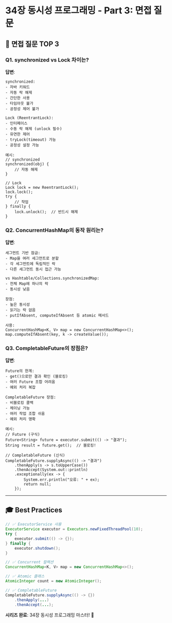 # 34장 동시성 프로그래밍 - Part 3: 면접 질문

## 🎤 면접 질문 TOP 3

### Q1. synchronized vs Lock 차이는?

**답변**:
```
synchronized:
- 자바 키워드
- 자동 락 해제
- 간단한 사용
- 타임아웃 불가
- 공정성 제어 불가

Lock (ReentrantLock):
- 인터페이스
- 수동 락 해제 (unlock 필수)
- 유연한 제어
- tryLock(timeout) 가능
- 공정성 설정 가능

예시:
// synchronized
synchronized(obj) {
    // 자동 해제
}

// Lock
Lock lock = new ReentrantLock();
lock.lock();
try {
    // 작업
} finally {
    lock.unlock();  // 반드시 해제
}
```

### Q2. ConcurrentHashMap의 동작 원리는?

**답변**:
```
세그먼트 기반 잠금:
- Map을 여러 세그먼트로 분할
- 각 세그먼트에 독립적인 락
- 다른 세그먼트 동시 접근 가능

vs Hashtable/Collections.synchronizedMap:
- 전체 Map에 하나의 락
- 동시성 낮음

장점:
- 높은 동시성
- 읽기는 락 없음
- putIfAbsent, computeIfAbsent 등 atomic 메서드

사용:
ConcurrentHashMap<K, V> map = new ConcurrentHashMap<>();
map.computeIfAbsent(key, k -> createValue());
```

### Q3. CompletableFuture의 장점은?

**답변**:
```
Future의 한계:
- get()으로만 결과 확인 (블로킹)
- 여러 Future 조합 어려움
- 예외 처리 복잡

CompletableFuture 장점:
- 비블로킹 콜백
- 체이닝 가능
- 여러 작업 조합 쉬움
- 예외 처리 명확

예시:
// Future (구식)
Future<String> future = executor.submit(() -> "결과");
String result = future.get();  // 블로킹!

// CompletableFuture (신식)
CompletableFuture.supplyAsync(() -> "결과")
    .thenApply(s -> s.toUpperCase())
    .thenAccept(System.out::println)
    .exceptionally(ex -> {
        System.err.println("오류: " + ex);
        return null;
    });
```

---

## 🎓 Best Practices

```java
// ✅ ExecutorService 사용
ExecutorService executor = Executors.newFixedThreadPool(10);
try {
    executor.submit(() -> {});
} finally {
    executor.shutdown();
}

// ✅ Concurrent 컬렉션
ConcurrentHashMap<K, V> map = new ConcurrentHashMap<>();

// ✅ Atomic 클래스
AtomicInteger count = new AtomicInteger();

// ✅ CompletableFuture
CompletableFuture.supplyAsync(() -> {})
    .thenApply(...)
    .thenAccept(...);
```

**시리즈 완료**: 34장 동시성 프로그래밍 마스터! 🎊
